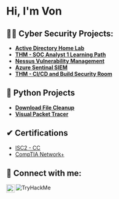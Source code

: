 <h1>Hi, I'm Von</h1>

<h2>👨‍💻 Cyber Security Projects:</h2>

- <b>[Active Directory Home Lab](https://github.com/vonagle/ActiveDirectoryLab/blob/main/README.md)</b> 
- <b>[THM - SOC Analyst 1 Learning Path](https://github.com/vonagle/SOC-Analyst-LVL-1/blob/main/README.md)</b>
- <b>[Nessus Vulnerability Management](https://github.com/vonagle/NessusVulnerabilityManagement/blob/main/README.md)</b>
- <b>[Azure Sentinal SIEM](https://github.com/vonagle/Azure-Sentinel-Lab/blob/main/README.md)</b>
- <b>[THM - CI/CD and Build Security Room](https://github.com/vonagle/CI-CD-and-Build-Security-THM-Room/blob/main/README.md)</b>

<h2>🐍 Python Projects</h2>

- <b>[Download File Cleanup](https://github.com/vonagle/Download-File-Cleanup/blob/main/README.md)</b>
- <b>[Visual Packet Tracer](https://github.com/vonagle/Visual-Packet-Tracer/blob/main/README.md)</b>

<h2>✔ Certifications</h2>

- [ISC2 - CC](https://www.credly.com/badges/7481f459-16cb-4b9b-bcdb-a78e4e266bff)
- [CompTIA Network+](https://www.credly.com/badges/0a185e99-c6cd-4599-ad49-0fbe803001d1)

<h2> 🤳 Connect with me:</h2>

[<img align="left" alt="YvonnePeters | LinkedIn" width="22px" src="https://cdn.jsdelivr.net/npm/simple-icons@v3/icons/linkedin.svg" />][linkedin]
[<img align="left" src="https://tryhackme-badges.s3.amazonaws.com/CyberCasquatch.png" alt="TryHackMe">][TryHackme]

[linkedin]: https://www.linkedin.com/in/yvonnepeters0/
[TryHackMe]: https://tryhackme.com/p/CyberCasquatch
<!--
**vonagle/vonagle** is a ✨ _special_ ✨ repository because its `README.md` (this file) appears on your GitHub profile.

Here are some ideas to get you started:

- 🔭 I’m currently working on ...
- 🌱 I’m currently learning ...
- 👯 I’m looking to collaborate on ...
- 🤔 I’m looking for help with ...
- 💬 Ask me about ...
- 📫 How to reach me: ...
- 😄 Pronouns: ...
- ⚡ Fun fact: ...
-->

